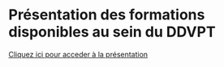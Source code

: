 # Présentation des formations disponibles au sein du DDVPT





[Cliquez ici pour acceder à la présentation](https://view.genial.ly/5f8eb007ed31710d0d03832e)


